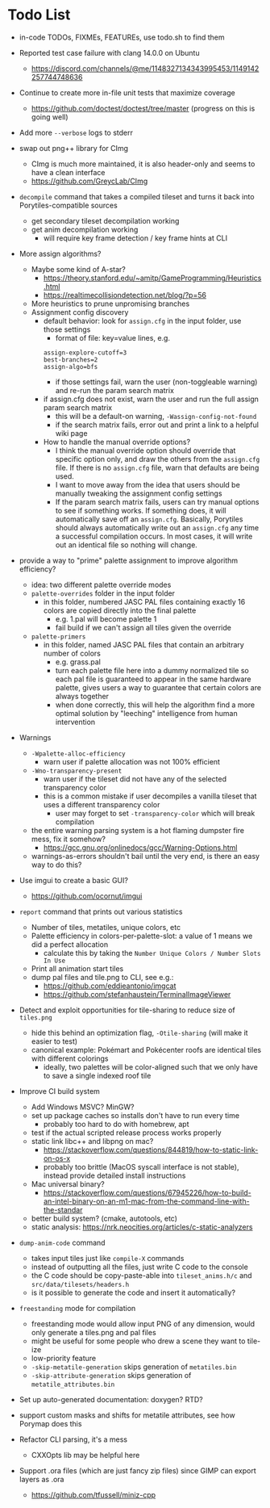 # Todo List

+ in-code TODOs, FIXMEs, FEATUREs, use todo.sh to find them

+ Reported test case failure with clang 14.0.0 on Ubuntu
  + https://discord.com/channels/@me/1148327134343995453/1149142257744748636

+ Continue to create more in-file unit tests that maximize coverage
  + https://github.com/doctest/doctest/tree/master (progress on this is going well)

+ Add more `--verbose` logs to stderr

+ swap out png++ library for CImg
  + CImg is much more maintained, it is also header-only and seems to have a clean interface
  + https://github.com/GreycLab/CImg

+ `decompile` command that takes a compiled tileset and turns it back into Porytiles-compatible sources
  + get secondary tileset decompilation working
  + get anim decompilation working
    + will require key frame detection / key frame hints at CLI

+ More assign algorithms?
  + Maybe some kind of A-star?
    + https://theory.stanford.edu/~amitp/GameProgramming/Heuristics.html
    + https://realtimecollisiondetection.net/blog/?p=56
  + More heuristics to prune unpromising branches
  + Assignment config discovery
    + default behavior: look for `assign.cfg` in the input folder, use those settings
      + format of file: key=value lines, e.g.
      ```
      assign-explore-cutoff=3
      best-branches=2
      assign-algo=bfs
      ```
      + if those settings fail, warn the user (non-toggleable warning) and re-run the param search matrix
    + if assign.cfg does not exist, warn the user and run the full assign param search matrix
      + this will be a default-on warning, `-Wassign-config-not-found`
      + if the search matrix fails, error out and print a link to a helpful wiki page
    + How to handle the manual override options?
      + I think the manual override option should override that specific option only, and draw the others from the
        `assign.cfg` file. If there is no `assign.cfg` file, warn that defaults are being used.
      + I want to move away from the idea that users should be manually tweaking the assignment config settings
      + If the param search matrix fails, users can try manual options to see if something works. If something does,
        it will automatically save off an `assign.cfg`. Basically, Porytiles should always automatically write out an
        `assign.cfg` any time a successful compilation occurs. In most cases, it will write out an identical file so
        nothing will change.

+ provide a way to "prime" palette assignment to improve algorithm efficiency?
  + idea: two different palette override modes
  + `palette-overrides` folder in the input folder
    + in this folder, numbered JASC PAL files containing exactly 16 colors are copied directly into the final palette
      + e.g. 1.pal will become palette 1
      + fail build if we can't assign all tiles given the override
  + `palette-primers`
    + in this folder, named JASC PAL files that contain an arbitrary number of colors
      + e.g. grass.pal
      + turn each palette file here into a dummy normalized tile so each pal file is guaranteed to appear in the same
        hardware palette, gives users a way to guarantee that certain colors are always together
      + when done correctly, this will help the algorithm find a more optimal solution by "leeching" intelligence from
        human intervention

+ Warnings
  + `-Wpalette-alloc-efficiency`
    + warn user if palette allocation was not 100% efficient
  + `-Wno-transparency-present`
    + warn user if the tileset did not have any of the selected transparency color
    + this is a common mistake if user decompiles a vanilla tileset that uses a different transparency color
      + user may forget to set `-transparency-color` which will break compilation
  + the entire warning parsing system is a hot flaming dumpster fire mess, fix it somehow?
    + https://gcc.gnu.org/onlinedocs/gcc/Warning-Options.html
  + warnings-as-errors shouldn't bail until the very end, is there an easy way to do this?

+ Use imgui to create a basic GUI?
  + https://github.com/ocornut/imgui

+ `report` command that prints out various statistics
  + Number of tiles, metatiles, unique colors, etc
  + Palette efficiency in colors-per-palette-slot: a value of 1 means we did a perfect allocation
    + calculate this by taking the `Number Unique Colors / Number Slots In Use`
  + Print all animation start tiles
  + dump pal files and tile.png to CLI, see e.g.:
    + https://github.com/eddieantonio/imgcat
    + https://github.com/stefanhaustein/TerminalImageViewer

+ Detect and exploit opportunities for tile-sharing to reduce size of `tiles.png`
  + hide this behind an optimization flag, `-Otile-sharing` (will make it easier to test)
  + canonical example: Pokémart and Pokécenter roofs are identical tiles with different colorings
    + ideally, two palettes will be color-aligned such that we only have to save a single indexed roof tile

+ Improve CI build system
  + Add Windows MSVC? MinGW?
  + set up package caches so installs don't have to run every time
    + probably too hard to do with homebrew, apt
  + test if the actual scripted release process works properly
  + static link libc++ and libpng on mac?
    + https://stackoverflow.com/questions/844819/how-to-static-link-on-os-x
    + probably too brittle (MacOS syscall interface is not stable), instead provide detailed install instructions
  + Mac universal binary?
    + https://stackoverflow.com/questions/67945226/how-to-build-an-intel-binary-on-an-m1-mac-from-the-command-line-with-the-standar
  + better build system? (cmake, autotools, etc)
  + static analysis: https://nrk.neocities.org/articles/c-static-analyzers

+ `dump-anim-code` command
  + takes input tiles just like `compile-X` commands
  + instead of outputting all the files, just write C code to the console
  + the C code should be copy-paste-able into `tileset_anims.h/c` and `src/data/tilesets/headers.h`
  + is it possible to generate the code and insert it automatically?

+ `freestanding` mode for compilation
  + freestanding mode would allow input PNG of any dimension, would only generate a tiles.png and pal files
  + might be useful for some people who drew a scene they want to tile-ize
  + low-priority feature
  + `-skip-metatile-generation` skips generation of `metatiles.bin`
  + `-skip-attribute-generation` skips generation of `metatile_attributes.bin`

+ Set up auto-generated documentation: doxygen? RTD?

+ support custom masks and shifts for metatile attributes, see how Porymap does this

+ Refactor CLI parsing, it's a mess
  + CXXOpts lib may be helpful here

+ Support .ora files (which are just fancy zip files) since GIMP can export layers as .ora
  + https://github.com/tfussell/miniz-cpp
